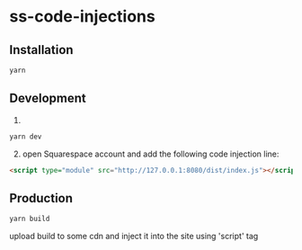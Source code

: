 # ss-code-injections

## Installation
```bash
yarn
```

## Development
1. 
```bash
yarn dev
```

2. open Squarespace account and add the following code injection line:
```html
<script type="module" src="http://127.0.0.1:8080/dist/index.js"></script>
```

## Production
```bash
yarn build
```

upload build to some cdn and inject it into the site using 'script' tag